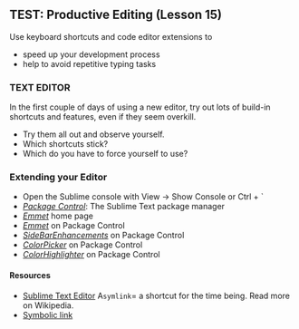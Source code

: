 ## TEST: Productive Editing (Lesson 15)

Use keyboard shortcuts and code editor extensions to 
- speed up your development process
- help to avoid repetitive typing tasks

### TEXT EDITOR
In the first couple of days of using a new editor, try out lots of build-in shortcuts and features, even if they seem overkill. 
- Try them all out and observe yourself. 
- Which shortcuts stick?
- Which do you have to force yourself to use?

### Extending your Editor
- Open the Sublime console with View -> Show Console or Ctrl + `
- _[Package Control](https://packagecontrol.io/)_: The Sublime Text package manager
- _[Emmet](https://emmet.io/)_ home page
- _[Emmet](https://packagecontrol.io/packages/Emmet)_ on Package Control
- _[SideBarEnhancements](https://packagecontrol.io/packages/SideBarEnhancements)_ on Package Control
- _[ColorPicker](https://packagecontrol.io/packages/ColorPicker)_ on Package Control
- _[ColorHighlighter](https://packagecontrol.io/packages/Color%20Highlighter)_ on Package Control

#### Resources 
- [Sublime Text Editor](http://www.sublimetext.com/)
A`symlink`= a shortcut for the time being. Read more on Wikipedia.
- [Symbolic link](https://en.wikipedia.org/wiki/Symbolic_link)

